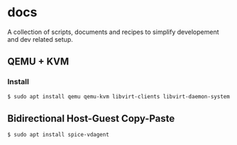 # docs

A collection of scripts, documents and recipes to simplify developement and dev related setup.

## QEMU + KVM

### Install
```bash
$ sudo apt install qemu qemu-kvm libvirt-clients libvirt-daemon-system bridge-utils virtinst libvirt-daemon virt-manager
```

## Bidirectional Host-Guest Copy-Paste
```bash
$ sudo apt install spice-vdagent
```

